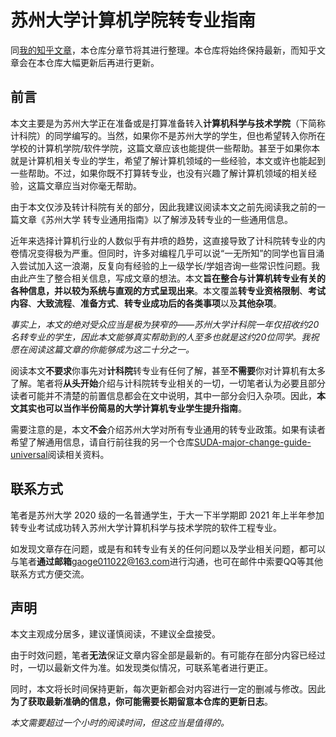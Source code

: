 # 苏州大学计算机学院转专业指南

同[我的知乎文章](https://zhuanlan.zhihu.com/p/429994386)，本仓库分章节将其进行整理。本仓库将始终保持最新，而知乎文章会在本仓库大幅更新后再进行更新。

## 前言

本文主要是为苏州大学正在准备或是打算准备转入**计算机科学与技术学院**（下简称计科院）的同学编写的。当然，如果你不是苏州大学的学生，但也希望转入你所在学校的计算机学院/软件学院，这篇文章应该也能提供一些帮助。甚至于如果你本就是计算机相关专业的学生，希望了解计算机领域的一些经验，本文或许也能起到一些帮助。不过，如果你既不打算转专业，也没有兴趣了解计算机领域的相关经验，这篇文章应当对你毫无帮助。

由于本文仅涉及转计科院有关的部分，因此我建议阅读本文之前先阅读我之前的一篇文章《苏州大学 转专业通用指南》以了解涉及转专业的一些通用信息。

近年来选择计算机行业的人数似乎有井喷的趋势，这直接导致了计科院转专业的内卷情况变得极为严重。但同时，许多对编程几乎可以说“一无所知”的同学也盲目涌入尝试加入这一浪潮，反复向有经验的上一级学长/学姐咨询一些常识性问题。我由此产生了整合相关信息，写成文章的想法。本文**旨在整合与计算机转专业有关的各种信息，并以较为系统与直观的方式呈现出来**。本文覆盖**转专业资格限制**、**考试内容**、**大致流程**、**准备方式**、**转专业成功后的各类事项**以及**其他杂项**。

*事实上，本文的绝对受众应当是极为狭窄的——苏州大学计科院一年仅招收约20名转专业的学生，因此本文能够真实帮助到的人至多也就是这约20位同学。我祝愿在阅读这篇文章的你能够成为这二十分之一。*

阅读本文**不要求**你事先对**计科院**转专业有任何了解，甚至**不需要**你对计算机有太多了解。笔者将**从头开始**介绍与计科院转专业相关的一切，一切笔者认为必要且部分读者可能并不清楚的前置信息都会在文中说明，其中一部分会归入杂项。因此，**本文其实也可以当作半份简易的大学计算机专业学生提升指南**。

需要注意的是，本文**不会**介绍苏州大学对所有专业通用的转专业政策。如果有读者希望了解通用信息，请自行前往我的另一个仓库[SUDA-major-change-guide-universal](https://github.com/Snowfly-T/SUDA-major-change-guide-universal)阅读相关资料。

## 联系方式

笔者是苏州大学 2020 级的一名普通学生，于大一下半学期即 2021 年上半年参加转专业考试成功转入苏州大学计算机科学与技术学院的软件工程专业。

如发现文章存在问题，或是有和转专业有关的任何问题以及学业相关问题，都可以与笔者**通过邮箱**[gaoge011022@163.com](mailto:gaoge011022@163.com)进行沟通，也可在邮件中索要QQ等其他联系方式方便交流。

## 声明

本文主观成分居多，建议谨慎阅读，不建议全盘接受。

由于时效问题，笔者**无法**保证文章内容全部是最新的。有可能存在部分内容已经过时，一切以最新文件为准。如发现类似情况，可联系笔者进行更正。

同时，本文将长时间保持更新，每次更新都会对内容进行一定的删减与修改。因此**为了获取最新准确的信息，你可能需要长期留意本仓库的更新日志**。

*本文需要超过一个小时的阅读时间，但这应当是值得的。*
